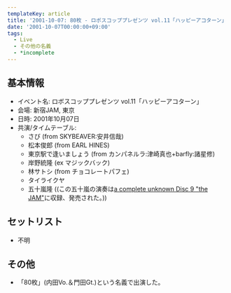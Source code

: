 ```yaml
---
templateKey: article
title: '2001-10-07: 80枚 - ロボスコッププレゼンツ vol.11「ハッピーアコターン」 at 新宿JAM'
date: '2001-10-07T00:00:00+09:00'
tags:
  - Live
  - その他の名義
  - *incomplete
---
```

## 基本情報

* イベント名: ロボスコッププレゼンツ vol.11「ハッピーアコターン」
* 会場: 新宿JAM, 東京
* 日時: 2001年10月07日
* 共演/タイムテーブル:
  * さび (from SKYBEAVER:安井信哉)
  * 松本俊郎 (from EARL HINES)
  * 東京駅で逢いましょう (from カンパネルラ:津崎真也+barfly:諸星修)
  * 岸野統隆 (ex マジックバック)
  * 林サトシ (from チョコレートパフェ)
  * タイライクヤ
  * 五十嵐隆 ((この五十嵐の演奏は[a complete unknown Disc 9 "the JAM"](http://www.syrup16g.jp/discography.htm)に収録、発売された。))

## セットリスト

* 不明

## その他

* 「80枚」(内田Vo.＆門田Gt.)という名義で出演した。
